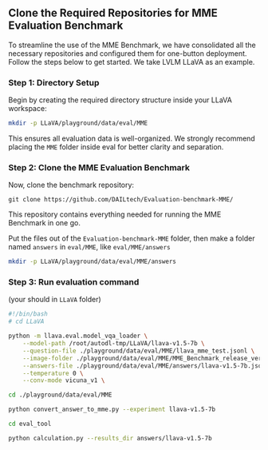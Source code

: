 ## Clone the Required Repositories for MME Evaluation Benchmark

To streamline the use of the MME Benchmark, we have consolidated all the necessary repositories and configured them for one-button deployment. Follow the steps below to get started. We take LVLM LLaVA as an example.

### Step 1: Directory Setup

Begin by creating the required directory structure inside your LLaVA workspace:  

```bash
mkdir -p LLaVA/playground/data/eval/MME
```

This ensures all evaluation data is well-organized. We strongly recommend placing the `MME` folder inside eval for better clarity and separation.

### Step 2: Clone the MME Evaluation Benchmark

Now, clone the benchmark repository:    
```
git clone https://github.com/DAILtech/Evaluation-benchmark-MME/
```
This repository contains everything needed for running the MME Benchmark in one go.  

Put the files out of the `Evaluation-benchmark-MME` folder, then make a folder named `answers` in `eval/MME`, like `eval/MME/answers`

```bash
mkdir -p LLaVA/playground/data/eval/MME/answers
```


### Step 3: Run evaluation command 
(your should in `LLaVA` folder)
```bash
#!/bin/bash
# cd LLaVA

python -m llava.eval.model_vqa_loader \
    --model-path /root/autodl-tmp/LLaVA/llava-v1.5-7b \
    --question-file ./playground/data/eval/MME/llava_mme_test.jsonl \
    --image-folder ./playground/data/eval/MME/MME_Benchmark_release_version \
    --answers-file ./playground/data/eval/MME/answers/llava-v1.5-7b.jsonl \
    --temperature 0 \
    --conv-mode vicuna_v1 \

cd ./playground/data/eval/MME

python convert_answer_to_mme.py --experiment llava-v1.5-7b

cd eval_tool

python calculation.py --results_dir answers/llava-v1.5-7b
